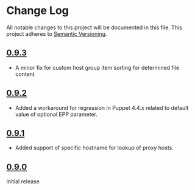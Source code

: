 # Change Log

All notable changes to this project will be documented in this file. This
project adheres to [Semantic Versioning](http://semver.org/).

## [0.9.3]
- A minor fix for custom host group item sorting for determined file content

## [0.9.2]
- Added a workaround for regression in Puppet 4.4.x related to default value of optional EPP parameter.

## [0.9.1]
- Added support of specific hostname for lookup of proxy hosts.

## [0.9.0]
Initial release

[0.9.3]: https://github.com/codingfuture/puppet-cftotalcontrol/releases/tag/v0.9.3
[0.9.2]: https://github.com/codingfuture/puppet-cftotalcontrol/releases/tag/v0.9.2
[0.9.1]: https://github.com/codingfuture/puppet-cftotalcontrol/releases/tag/v0.9.1
[0.9.0]: https://github.com/codingfuture/puppet-cftotalcontrol/releases/tag/v0.9.0

